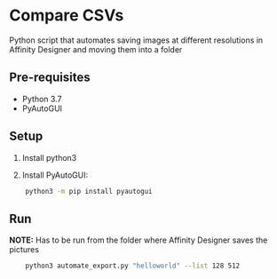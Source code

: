 # Compare CSVs

Python script that automates saving images at different resolutions in Affinity Designer and moving them into a folder

## Pre-requisites 

- Python 3.7
- PyAutoGUI

## Setup

1. Install python3

2. Install PyAutoGUI:
```bash
    python3 -m pip install pyautogui
```

## Run

**NOTE:** Has to be run from the folder where Affinity Designer saves the pictures
```bash
    python3 automate_export.py "helloworld" --list 128 512
```

